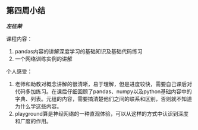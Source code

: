## 第四周小结

***左征荣***

课程内容：

1. pandas内容的讲解深度学习的基础知识及基础代码练习
2. 一个网络训练实例的讲解

个人感受：

1. 老师和助教对概念讲解的很清晰，易于理解，但是进度较快，需要自己课后对代码多加练习。在课后仔细回顾了pandas、numpy以及python基础内容中的字典、列表。元组的内容，需要搞清楚他们之间的联系和区别，否则就不知道为什么学这些内容。
2. playground算是神经网络的一种直观体验，可以从这样的方式中认识到深度和广度的作用。